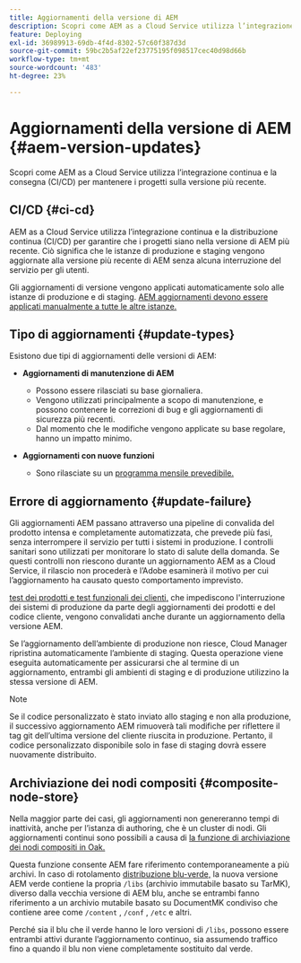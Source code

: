 ```yaml
---
title: Aggiornamenti della versione di AEM
description: Scopri come AEM as a Cloud Service utilizza l’integrazione continua e la consegna (CI/CD) per mantenere i progetti sulla versione più recente.
feature: Deploying
exl-id: 36989913-69db-4f4d-8302-57c60f387d3d
source-git-commit: 59bc2b5af22ef23775195f098517cec40d98d66b
workflow-type: tm+mt
source-wordcount: '483'
ht-degree: 23%

---
```



# Aggiornamenti della versione di AEM {#aem-version-updates}

Scopri come AEM as a Cloud Service utilizza l’integrazione continua e la consegna (CI/CD) per mantenere i progetti sulla versione più recente.

## CI/CD {#ci-cd}

AEM as a Cloud Service utilizza l’integrazione continua e la distribuzione continua (CI/CD) per garantire che i progetti siano nella versione di AEM più recente. Ciò significa che le istanze di produzione e staging vengono aggiornate alla versione più recente di AEM senza alcuna interruzione del servizio per gli utenti.

Gli aggiornamenti di versione vengono applicati automaticamente solo alle istanze di produzione e di staging. [AEM aggiornamenti devono essere applicati manualmente a tutte le altre istanze.](/help/implementing/cloud-manager/manage-environments.md#updating-dev-environment)

## Tipo di aggiornamenti {#update-types}

Esistono due tipi di aggiornamenti delle versioni di AEM:

* **Aggiornamenti di manutenzione di AEM**

   * Possono essere rilasciati su base giornaliera.
   * Vengono utilizzati principalmente a scopo di manutenzione, e possono contenere le correzioni di bug e gli aggiornamenti di sicurezza più recenti.
   * Dal momento che le modifiche vengono applicate su base regolare, hanno un impatto minimo.

* **Aggiornamenti con nuove funzioni**

   * Sono rilasciate su un [programma mensile prevedibile.](https://experienceleague.adobe.com/docs/experience-manager-release-information/aem-release-updates/update-releases-roadmap.html?lang=it)

## Errore di aggiornamento {#update-failure}

Gli aggiornamenti AEM passano attraverso una pipeline di convalida del prodotto intensa e completamente automatizzata, che prevede più fasi, senza interrompere il servizio per tutti i sistemi in produzione. I controlli sanitari sono utilizzati per monitorare lo stato di salute della domanda. Se questi controlli non riescono durante un aggiornamento AEM as a Cloud Service, il rilascio non procederà e l’Adobe esaminerà il motivo per cui l’aggiornamento ha causato questo comportamento imprevisto.

[test dei prodotti e test funzionali dei clienti,](/help/implementing/cloud-manager/overview-test-results.md#functional-testing) che impediscono l&#39;interruzione dei sistemi di produzione da parte degli aggiornamenti dei prodotti e del codice cliente, vengono convalidati anche durante un aggiornamento della versione AEM.

Se l’aggiornamento dell’ambiente di produzione non riesce, Cloud Manager ripristina automaticamente l’ambiente di staging. Questa operazione viene eseguita automaticamente per assicurarsi che al termine di un aggiornamento, entrambi gli ambienti di staging e di produzione utilizzino la stessa versione di AEM.

>[!NOTE]
>
>Se il codice personalizzato è stato inviato allo staging e non alla produzione, il successivo aggiornamento AEM rimuoverà tali modifiche per riflettere il tag git dell’ultima versione del cliente riuscita in produzione. Pertanto, il codice personalizzato disponibile solo in fase di staging dovrà essere nuovamente distribuito.

## Archiviazione dei nodi compositi {#composite-node-store}

Nella maggior parte dei casi, gli aggiornamenti non genereranno tempi di inattività, anche per l’istanza di authoring, che è un cluster di nodi. Gli aggiornamenti continui sono possibili a causa di [la funzione di archiviazione dei nodi compositi in Oak.](https://jackrabbit.apache.org/oak/docs/nodestore/compositens.html)

Questa funzione consente AEM fare riferimento contemporaneamente a più archivi. In caso di rotolamento [distribuzione blu-verde,](/help/implementing/deploying/overview.md#index-management-using-blue-green-deployments) la nuova versione AEM verde contiene la propria `/libs` (archivio immutabile basato su TarMK), diverso dalla vecchia versione di AEM blu, anche se entrambi fanno riferimento a un archivio mutabile basato su DocumentMK condiviso che contiene aree come `/content` , `/conf` , `/etc` e altri.

Perché sia il blu che il verde hanno le loro versioni di `/libs`, possono essere entrambi attivi durante l’aggiornamento continuo, sia assumendo traffico fino a quando il blu non viene completamente sostituito dal verde.
